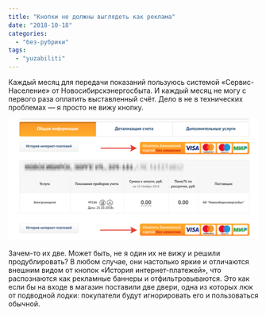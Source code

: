 ```yaml
---
title: "Кнопки не должны выглядеть как реклама"
date: "2018-10-18"
categories: 
  - "без-рубрики"
tags: 
  - "yuzabiliti"
---
```


Каждый месяц для передачи показаний пользуюсь системой «Сервис-Население» от Новосибирскэнергосбыта. И каждый месяц не могу с первого раза оплатить выставленный счёт. Дело в не в технических проблемах — я просто не вижу кнопку.

![](images/servis-naselenie-1024x499.png)

Зачем-то их две. Может быть, не я один их не вижу и решили продублировать? В любом случае, они настолько яркие и отличаются внешним видом от кнопок «История интернет-платежей», что распознаются как рекламные баннеры и отфильтровываются. Это как если бы на входе в магазин поставили две двери, одна из которых люк от подводной лодки: покупатели будут игнорировать его и пользоваться обычной.
